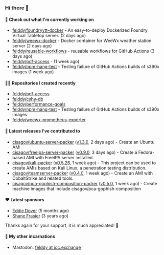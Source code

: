 ### Hi there 👋

#### 👷 Check out what I'm currently working on

- [felddy/foundryvtt-docker](https://github.com/felddy/foundryvtt-docker) - An easy-to-deploy Dockerized Foundry Virtual Tabletop server. (2 days ago)
- [felddy/weewx-docker](https://github.com/felddy/weewx-docker) - Docker container for WeeWx weather station server (2 days ago)
- [felddy/reusable-workflows](https://github.com/felddy/reusable-workflows) - reusable workflows for GitHub Actions (3 days ago)
- [felddy/pdf-access](https://github.com/felddy/pdf-access) -  (1 week ago)
- [felddy/npm-hang-test](https://github.com/felddy/npm-hang-test) - Testing failure of GitHub Actions builds of s390x images (1 week ago)

#### 👨‍💻 Repositories I created recently

- [felddy/pdf-access](https://github.com/felddy/pdf-access)
- [felddy/cyhy-db](https://github.com/felddy/cyhy-db)
- [felddy/performance-goals](https://github.com/felddy/performance-goals)
- [felddy/npm-hang-test](https://github.com/felddy/npm-hang-test) - Testing failure of GitHub Actions builds of s390x images
- [felddy/weewx-prometheus-exporter](https://github.com/felddy/weewx-prometheus-exporter)

#### 🚀 Latest releases I've contributed to

- [cisagov/ubuntu-server-packer](https://github.com/cisagov/ubuntu-server-packer) ([v1.3.0](https://github.com/cisagov/ubuntu-server-packer/releases/tag/v1.3.0), 2 days ago) - Create an Ubuntu AMI
- [cisagov/freeipa-server-packer](https://github.com/cisagov/freeipa-server-packer) ([v0.9.0](https://github.com/cisagov/freeipa-server-packer/releases/tag/v0.9.0), 3 days ago) - Create a Fedora-based AMI with FreeIPA server installed.
- [cisagov/kali-packer](https://github.com/cisagov/kali-packer) ([v0.5.26](https://github.com/cisagov/kali-packer/releases/tag/v0.5.26), 1 week ago) - This project can be used to create AMIs based on Kali Linux, a penetration testing distribution.
- [cisagov/teamserver-packer](https://github.com/cisagov/teamserver-packer) ([v0.4.0](https://github.com/cisagov/teamserver-packer/releases/tag/v0.4.0), 1 week ago) - Create an AMI with CobaltStrike and related tools.
- [cisagov/pca-gophish-composition-packer](https://github.com/cisagov/pca-gophish-composition-packer) ([v0.5.0](https://github.com/cisagov/pca-gophish-composition-packer/releases/tag/v0.5.0), 1 week ago) - Create machine images that include cisagov/pca-gophish-composition

#### ❤️ Latest sponsors
- [Eddie Dover](https://github.com/EddieDover) (5 months ago)
- [Shane Frasier](https://github.com/jsf9k) (3 years ago)

Thanks again for your support, it is much appreciated! 🙏

#### 🐋 My other incarnations
- Mastodon: <a rel="me" href="https://ioc.exchange/@felddy">felddy at ioc.exchange</a>
